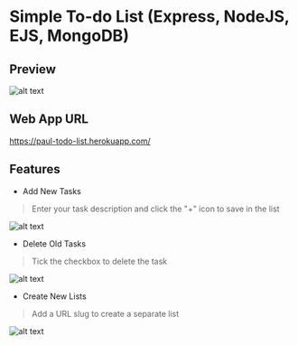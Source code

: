 # Simple To-do List (Express, NodeJS, EJS, MongoDB)
## Preview
![alt text](https://github.com/pauliand3138/simple-todolist-express-nodejs-ejs/blob/master/todolist-preview.png?raw=true)
## Web App URL 
https://paul-todo-list.herokuapp.com/
## Features
- Add New Tasks

>Enter your task description and click the "+" icon to save in the list

![alt text](https://github.com/pauliand3138/simple-todolist-express-nodejs-ejs/blob/master/add-task-preview.png?raw=true)
- Delete Old Tasks

>Tick the checkbox to delete the task

![alt text](https://github.com/pauliand3138/simple-todolist-express-nodejs-ejs/blob/master/delete-task-preview.png?raw=true)
- Create New Lists

>Add a URL slug to create a separate list

![alt text](https://github.com/pauliand3138/simple-todolist-express-nodejs-ejs/blob/master/new-list-preview.png?raw=true)
